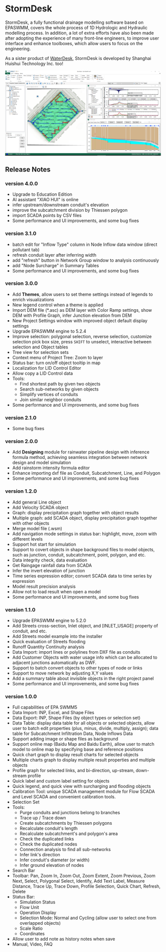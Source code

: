 # StormDesk

StormDesk, a fully functional drainage modelling software based on EPASWMM, covers the whole process of 1D Hydrologic and Hydraulic modelling process. In addition, a lot of extra efforts have also been made after adopting the experience of many front-line engineers, to improve user interface and enhance toolboxes, which allow users to focus on the engineering.

As a sister product of [WaterDesk](https://github.com/WaterDesk/WaterDesk-WS), StormDesk is developed by Shanghai Huishui Technology Inc. too!

![StormDesk](./images/StormDesk_01.png)

## Release Notes

### version 4.0.0

- Upgrade to Education Edition
- AI assistant "XIAO HUI" is online
- infer upstream/downstream conduit's elevation
- improve the subcatchment division by Thiessen polygon
- import SCADA points by CSV files
- Some performance and UI improvements, and some bug fixes

### version 3.1.0

- batch edit for "Inflow Type" column in Node Inflow data window (direct pollutant tab)
- refresh conduit layer after inferring width
- add "refresh" button in Network Group window to analysis continuously
- add "Node Surcharge" in Summary Tables
- Some performance and UI improvements, and some bug fixes

### version 3.0.0

- Add <b>Themes</b>, allow users to set theme settings instead of legends to enrich visualizations
- New legend control when a theme is applied
- Import DEM file (\*.asc) as DEM layer with Color Ramp settings, show DEM with Profile Graph, infer Junction elevation from DEM
- New Project Settings window with improved object default display settings
- Upgrade EPASWMM engine to 5.2.4
- Improve selection: polygonal selection, reverse selection, customize selection pick box size, press `SHIFT` to unselect, interactive between selection and Object tables
- Tree view for selection sets
- Context menu of Project Tree: Zoom to layer
- Status bar: turn on/off object tooltip in map
- Localization for LID Control Editor
- Allow copy a LID Control data
- Tools:
  - Find shortest path by given two objects
  - Search sub-networks by given objects
  - Simplify vertices of conduits
  - Join similar neighbor conduits
- Some performance and UI improvements, and some bug fixes

### version 2.1.0

- Some bug fixes

### version 2.0.0

- Add <b>Designing</b> module for rainwater pipeline design with inference formula method, achieving seamless integration between network design and model simulation
- Add rainstorm intensity formula editor
- Enhance importing dxf file as Conduit, Subcatchment, Line, and Polygon
- Some performance and UI improvements, and some bug fixes

### version 1.2.0

- Add general Line object
- Add Velocity SCADA object
- Graph: display precipitation graph together with object results
- Multiple graph: add SCADA object, display precipitation graph together with other objects
- Merge model file (.wsm)
- Add navigation mode settings in status bar: highlight, move, zoom with different levels
- Support hot start for simulation
- Support to covert objects in shape background files to model objects, such as junction, conduit, subcatchment, point, polygon, and etc.
- Data integrity check, data evaluation
- Get Raingage rainfall data from SCADA
- Infer the invert elevation of junction
- Time series expression editor; convert SCADA data to time series by expression
- Model result precision analysis
- Allow not to load result when open a model
- Some performance and UI improvements, and some bug fixes

### version 1.1.0

- Upgrade EPASWMM engine to 5.2.0
- Add Streets cross-section, Inlet object, and [INLET_USAGE] property of conduit, and etc.
- Add Streets model example into the installer
- Quick evaluation of Streets flooding
- Runoff Quantity Continuity analysis
- Data Import: import lines or polylines from DXF file as conduits
- Add Customer Objects with water usage info which can be allocated to adjacent junctions automatically as DWF.
- Support to batch convert objects to other types of node or links
- Support to move network by adjusting X,Y values
- Add a summary table about invisible objects in the right project panel
- Some performance and UI improvements, and some bug fixes

### version 1.0.0

- Full capabilities of EPA SWMM5
- Data Import: INP, Excel, and Shape Files
- Data Export: INP, Shape Files (by object types or selection set)
- Data Table: display data table for all objects or selected objects, allow user to batch edit properties (plus, minus, divide, multiply, assign); data table for Subcatchment Infiltration Data, Node Inflows Data
- Support adding image or shape files as background
- Support online map (Baidu Map and Baidu Earth), allow user to match model to online map by specifying base and reference positions
- Quick chart graph to display result charts for selected objects
- Multiple charts graph to display multiple result properties and multiple objects
- Profile graph for selected links, and bi-direction, up-stream, down-stream profile
- Quick label and custom label setting for objects
- Quick legend, and quick view with surcharging and flooding objects
- Calibration Tool: unique SCADA management module for Flow SCADA and Level SCADA and convenient calibration tools.
- Selection Set
- Tools:
  - Purge conduits and junctions belong to branches
  - Trace up / Trace down
  - Create subcatchments by Thiessen polygons
  - Recalculate conduit's length
  - Recalculate subcatchment's and polygon's area
  - Check the duplicated links
  - Check the duplicated nodes
  - Connection analysis to find all sub-networks
  - Infer link's direction
  - Infer conduit's diameter (or width)
  - Infer ground elevation of nodes
- Search Bar
- Toolbar: Pan, Zoom In, Zoom Out, Zoom Extent, Zoom Previous, Zoom Next, Select, Polygonal Select, Identify, Add Text Label, Measure Distance, Trace Up, Trace Down, Profile Selection, Quick Chart, Refresh, Delete
- Status Bar:
  - Simulation Status
  - Flow Unit
  - Operation Display
  - Selection Mode: Normal and Cycling (allow user to select one from overlapped objects)
  - Scale Ratio
  - Coordinates
- Allow user to add note as history notes when save
- Manual, Video, FAQ
